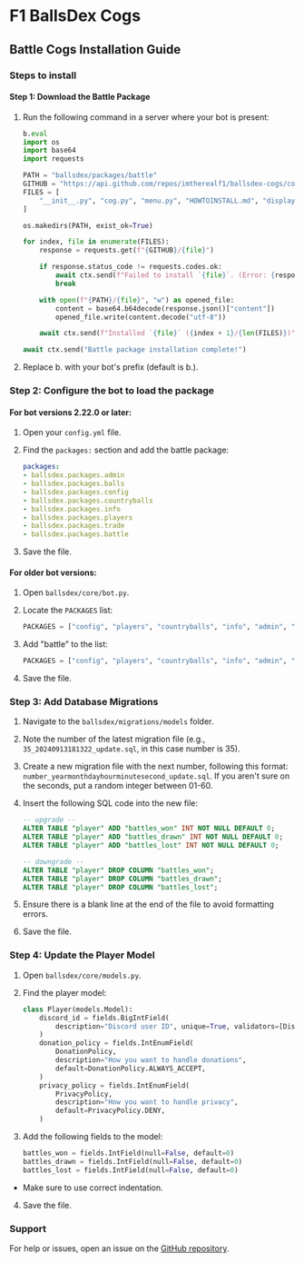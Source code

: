 # F1 BallsDex Cogs

## Battle Cogs Installation Guide

### Steps to install

#### Step 1: Download the Battle Package

1. Run the following command in a server where your bot is present:
   ```py
   b.eval
   import os
   import base64
   import requests

   PATH = "ballsdex/packages/battle"
   GITHUB = "https://api.github.com/repos/imtherealf1/ballsdex-cogs/contents/battle"
   FILES = [
       "__init__.py", "cog.py", "menu.py", "HOWTOINSTALL.md", "display.py", "battle_user.py"
   ]

   os.makedirs(PATH, exist_ok=True)

   for index, file in enumerate(FILES):
       response = requests.get(f"{GITHUB}/{file}")

       if response.status_code != requests.codes.ok:
           await ctx.send(f"Failed to install `{file}`. (Error: {response.status_code})")
           break

       with open(f"{PATH}/{file}", "w") as opened_file:
           content = base64.b64decode(response.json()["content"])
           opened_file.write(content.decode("utf-8"))

       await ctx.send(f"Installed `{file}` ({index + 1}/{len(FILES)})")

   await ctx.send("Battle package installation complete!")
   ```

2. Replace b. with your bot's prefix (default is b.).

### Step 2: Configure the bot to load the package

#### For bot versions 2.22.0 or later:

1. Open your `config.yml` file.
2. Find the `packages:` section and add the battle package:

   ```yaml
   packages:
   - ballsdex.packages.admin
   - ballsdex.packages.balls
   - ballsdex.packages.config
   - ballsdex.packages.countryballs
   - ballsdex.packages.info
   - ballsdex.packages.players
   - ballsdex.packages.trade
   - ballsdex.packages.battle

3. Save the file.

#### For older bot versions:

1. Open `ballsdex/core/bot.py`.
2. Locate the `PACKAGES` list:

    ```py
    PACKAGES = ["config", "players", "countryballs", "info", "admin", "trade", "balls"]
    ```

3. Add "battle" to the list:

    ```py
    PACKAGES = ["config", "players", "countryballs", "info", "admin", "trade", "balls", "battle"]
    ```

4. Save the file.

### Step 3: Add Database Migrations

1. Navigate to the `ballsdex/migrations/models` folder.
2. Note the number of the latest migration file (e.g., `35_20240913181322_update.sql`, in this case number is 35).
3. Create a new migration file with the next number, following this format: `number_yearmonthdayhourminutesecond_update.sql`.
If you aren't sure on the seconds, put a random integer between 01-60. 
4. Insert the following SQL code into the new file:

   ```sql
   -- upgrade --
   ALTER TABLE "player" ADD "battles_won" INT NOT NULL DEFAULT 0;
   ALTER TABLE "player" ADD "battles_drawn" INT NOT NULL DEFAULT 0;
   ALTER TABLE "player" ADD "battles_lost" INT NOT NULL DEFAULT 0;

   -- downgrade --
   ALTER TABLE "player" DROP COLUMN "battles_won";
   ALTER TABLE "player" DROP COLUMN "battles_drawn";
   ALTER TABLE "player" DROP COLUMN "battles_lost";

   ```

6. Ensure there is a blank line at the end of the file to avoid formatting errors.
7. Save the file.

### Step 4: Update the Player Model

1. Open `ballsdex/core/models.py`.
2. Find the player model:

    ```py
    class Player(models.Model):
        discord_id = fields.BigIntField(
            description="Discord user ID", unique=True, validators=[DiscordSnowflakeValidator()]
        )
        donation_policy = fields.IntEnumField(
            DonationPolicy,
            description="How you want to handle donations",
            default=DonationPolicy.ALWAYS_ACCEPT,
        )
        privacy_policy = fields.IntEnumField(
            PrivacyPolicy,
            description="How you want to handle privacy",
            default=PrivacyPolicy.DENY,
        )
    ```
3. Add the following fields to the model:

    ```py
    battles_won = fields.IntField(null=False, default=0)
    battles_drawn = fields.IntField(null=False, default=0)
    battles_lost = fields.IntField(null=False, default=0)
    ```

- Make sure to use correct indentation.
4. Save the file.

### Support

For help or issues, open an issue on the [GitHub repository](https://github.com/imtherealf1/ballsdex-cogs).
